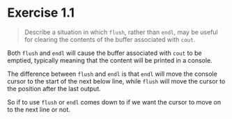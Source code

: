 # Exercise 1.1

> Describe a situation in which `flush`, rather than `endl`, may be useful for clearing the contents of the buffer associated with `cout`.

Both `flush` and `endl` will cause the buffer associated with `cout` to be emptied, typically meaning that the content will be printed in a console.

The difference between `flush` and `endl` is that `endl` will move the console cursor to the start of the next below line, while `flush` will move the cursor to the position after the last output.

So if to use `flush` or `endl` comes down to if we want the cursor to move on to the next line or not.
